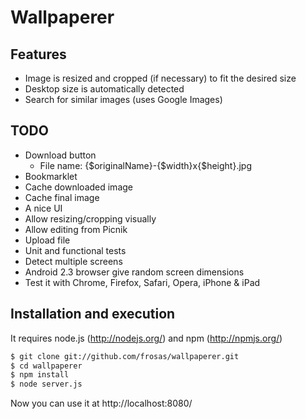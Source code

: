 # Wallpaperer

## Features

- Image is resized and cropped (if necessary) to fit the desired size
- Desktop size is automatically detected
- Search for similar images (uses Google Images)

## TODO

- Download button
  - File name: {$originalName}-{$width}x{$height}.jpg
- Bookmarklet
- Cache downloaded image
- Cache final image
- A nice UI
- Allow resizing/cropping visually
- Allow editing from Picnik
- Upload file
- Unit and functional tests
- Detect multiple screens
- Android 2.3 browser give random screen dimensions
- Test it with Chrome, Firefox, Safari, Opera, iPhone & iPad

## Installation and execution

It requires node.js (http://nodejs.org/) and npm (http://npmjs.org/)

```bash
$ git clone git://github.com/frosas/wallpaperer.git
$ cd wallpaperer
$ npm install
$ node server.js
```

Now you can use it at http://localhost:8080/